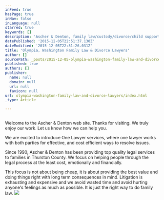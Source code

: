 ```yaml
---
inFeed: true
hasPage: true
inNav: false
inLanguage: null
starred: true
keywords: []
description: 'Ascher & Denton, family law/custody/divorce/child support attorneys'
datePublished: '2015-12-05T22:51:37.130Z'
dateModified: '2015-12-05T22:51:26.031Z'
title: 'Olympia, Washington Family Law & Divorce Lawyers'
author: []
sourcePath: _posts/2015-12-05-olympia-washington-family-law-and-divorce-lawyers.md
published: true
authors: []
publisher:
  name: null
  domain: null
  url: null
  favicon: null
url: olympia-washington-family-law-and-divorce-lawyers/index.html
_type: Article

---
```

## 

Welcome to the Ascher & Denton web site. Thanks for visiting. We truly enjoy our work. Let us know how we can help you.

We are excited to introduce One Lawyer services, where one lawyer works with both parties for effective, and cost efficient ways to resolve issues.

Since 1990, Ascher & Denton has been providing top quality legal services to families in Thurston County. We focus on helping people through the legal process at the least cost, emotionally and financially.

This focus is not about being cheap, it is about providing the best value and doing things right with long term consequences in mind. Litigation is exhausting and expensive and we avoid wasted time and avoid hurting anyone's feelings as much as possible. It is just the right way to do family law.
![](https://the-grid-user-content.s3-us-west-2.amazonaws.com/49d78d5d-984e-4117-a3c3-4c81ea90421f.jpg)